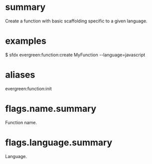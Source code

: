 # summary

Create a function with basic scaffolding specific to a given language.

# examples

$ sfdx evergreen:function:create MyFunction --language=javascript

# aliases

evergreen:function:init

# flags.name.summary

Function name.

# flags.language.summary

Language.

